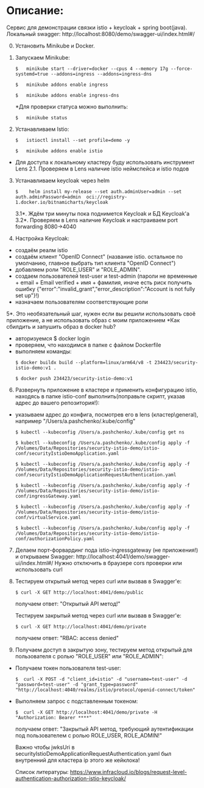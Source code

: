 # Описание:
Сервис для демонстрации связки istio + keycloak + spring boot(java).
Локальный swagger: http://localhost:8080/demo/swagger-ui/index.html#/

0. Установить Minikube и Docker.
1. Запускаем Minikube:
   ```
   $   minikube start --driver=docker --cpus 4 --memory 17g --force-systemd=true --addons=ingress --addons=ingress-dns
   ```
   ```
   $   minikube addons enable ingress
   ```
   ```
   $   minikube addons enable ingress-dns
   ```

   *Для проверки статуса можно выполнить:
   ```
   $   minikube status
   ```

2. Устанавливаем Istio:
   ```
   $   istioctl install --set profile=demo -y
   ```
   ```
   $   minikube addons enable istio
   ```
* Для доступа к локальному кластеру буду использовать инструмент Lens
  2.1. Проверяем в Lens наличие istio неймспейса и istio подов

3. Устанавливаем keycloak через helm
   ```
   $    helm install my-release --set auth.adminUser=admin --set auth.adminPassword=admin  oci://registry-1.docker.io/bitnamicharts/keycloak
   ```
   3.1*. Ждём три минуты пока поднимется Keycloak и БД Keycloak'а
   3.2*. Проверяем в Lens наличие Keycloak и настраиваем port forwarding 8080->4040

4. Настройка Keycloak:
 - создаём реалм istio
 - создаём клиент "OpenID Connect" (название istio. остальное по умолчанию, главное выбрать тип клиента "OpenID Connect")
 - добавляем роли "ROLE_USER" и "ROLE_ADMIN".
 - создаем пользователей test-user и test-admin
   (пароли не временные + email + Email verified + имя + фамилия, иначе есть риск получить ошибку {"error":"invalid_grant","error_description":"Account is not fully set up"}!)
 - назначаем пользователям соответствующие роли

5*. Это необязательный шаг, нужен если вы решили использовать своё приложение, а не использовать образ с моим приложением
*Как сбилдить и запушить образ в docker hub?
 - авторизуемся $ docker login
 - проверяем, что находимся в папке с файлом Dockerfile
 - выполняем команды:
   ```
   $ docker buildx build --platform=linux/arm64/v8 -t 234423/security-istio-demo:v1 .
   ```
   ```
   $ docker push 234423/security-istio-demo:v1
   ```

6. Развернуть приложение в кластере и применить конфигурацию istio, находясь в папке istio-conf выполнить(поправьте скрипт, указав адрес до вашего репозитория!):
 - указываем адрес до конфига, посмотрев его в lens (кластер\general), например "/Users/a.pashchenko/.kube/config"
   ```  
   $ kubectl --kubeconfig /Users/a.pashchenko/.kube/config get ns
   ```
   ```
   $ kubectl --kubeconfig /Users/a.pashchenko/.kube/config apply -f /Volumes/Data/Repositories/security-istio-demo/istio-conf/securityIstioDemoApplication.yaml
   ```
   ```
   $ kubectl --kubeconfig /Users/a.pashchenko/.kube/config apply -f /Volumes/Data/Repositories/security-istio-demo/istio-conf/securityIstioDemoApplicationRequestAuthentication.yaml
   ```
   ```
   $ kubectl --kubeconfig /Users/a.pashchenko/.kube/config apply -f /Volumes/Data/Repositories/security-istio-demo/istio-conf/ingressGateway.yaml
   ```
   ```
   $ kubectl --kubeconfig /Users/a.pashchenko/.kube/config apply -f /Volumes/Data/Repositories/security-istio-demo/istio-conf/virtualService.yaml
   ```
   ```
   $ kubectl --kubeconfig /Users/a.pashchenko/.kube/config apply -f /Volumes/Data/Repositories/security-istio-demo/istio-conf/authorizationPolicy.yaml
   ```

7. Делаем порт-форвардинг пода istio-ingressgateway (не приложения!) и открываем Swagger:
   http://localhost:4041/demo/swagger-ui/index.html#/
   Нужно отключить в браузере cors проверки или использовать curl

8. Тестируем открытый метод через curl или вызвав в Swagger'е:
   ```
   $ curl -X GET http://localhost:4041/demo/public
   ```
   получаем ответ: "Открытый API метод!"

   Тестируем закрытый метод через curl или вызвав в Swagger'е:
   ```
   $ curl -X GET http://localhost:4041/demo/private
   ```
   получаем ответ: "RBAC: access denied"

9. Получаем доступ в закрытую зону, тестируем метод открытый для пользователя с ролью "ROLE_USER" или "ROLE_ADMIN":
 - Получаем токен пользователя test-user:
   ```
   $  curl -X POST -d "client_id=istio" -d "username=test-user" -d "password=test-user" -d "grant_type=password" "http://localhost:4040/realms/istio/protocol/openid-connect/token"
   ```
- Выполняем запрос с подставленным токеном:
   ```
   $  curl -X GET http://localhost:4041/demo/private -H "Authorization: Bearer ****"
   ```
  получаем ответ: "Закрытый API метод, требующий аутентификации под пользователем с ролью ROLE_USER, ROLE_ADMIN!"

   Важно чтобы jwksUri в securityIstioDemoApplicationRequestAuthentication.yaml был внутренний для кластера ip этого же кейклока!

   Список литературы:
   https://www.infracloud.io/blogs/request-level-authentication-authorization-istio-keycloak/



